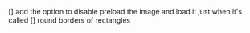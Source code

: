 [] add the option to disable preload the image and load it just when it's called
[] round borders of rectangles